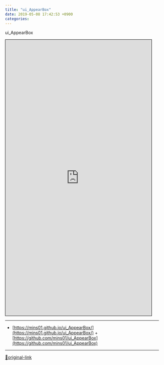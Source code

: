 ```yaml
---
title: "ui_AppearBox"
date: 2019-05-08 17:42:53 +0900
categories: 
---
```

  

ui_AppearBox  
  
<iframe frameborder="1" height="900" src="https://mins01.github.io/ui_AppearBox/" style="border-width: 1px; border-style: solid; border-color: rgb(0, 0, 0);" width="95%"></iframe>  






***
+ [https://mins01.github.io/ui_AppearBox/](https://mins01.github.io/ui_AppearBox/)  + [https://github.com/mins01/ui_AppearBox](https://github.com/mins01/ui_AppearBox)


***
[🔗original-link](http://www.mins01.com/mh/tech/read/1284)